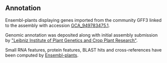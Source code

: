 **Annotation**
----------

Ensembl-plants displaying genes imported from the community GFF3 linked to the assembly with accession [GCA\_949783475.1](http://www.ebi.ac.uk/ena/data/view/GCA_949783475.1).

Genomic annotation was deposited along with initial assembly submission by ["Leibniz Institute of Plant Genetics and Crop Plant Research"](https://www.ipk-gatersleben.de/en/).

Small RNA features, protein features, BLAST hits and cross-references have been
computed by [Ensembl-plants](https://plants.ensembl.org/info/genome/annotation/index.html).
